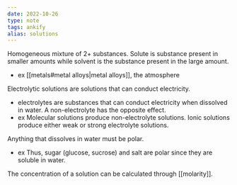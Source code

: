 ```yaml
---
date: 2022-10-26
type: note
tags: ankify
alias: solutions
---
```


Homogeneous mixture of 2+ substances. Solute is substance present in smaller amounts while solvent is the substance present in the large amount.
- ex [[metals#metal alloys|metal alloys]], the atmosphere

Electrolytic solutions are solutions that can conduct electricity.
- electrolytes are substances that can conduct electricity when dissolved in water. A non-electrolyte has the opposite effect.
- ex Molecular solutions produce non-electrolyte solutions. Ionic solutions produce either weak or strong electrolyte solutions.

Anything that dissolves in water must be polar.
- ex Thus, sugar (glucose, sucrose) and salt are polar since they are soluble in water.

The concentration of a solution can be calculated through [[molarity]].
